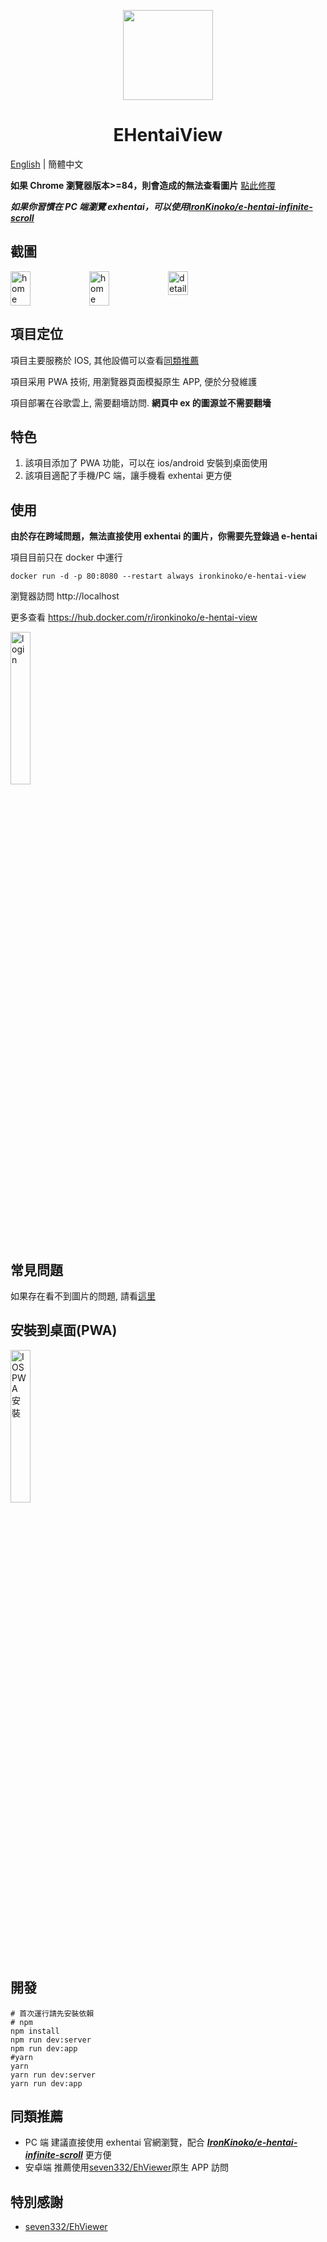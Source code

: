 <p align="center">
  <img width="144px" height="144px" src="https://raw.githubusercontent.com/IronKinoko/asset/master/e-hentai-view/icon.png"/>
</p>

<h1 align="center">EHentaiView</h1>

[English](/README.md) | 簡體中文

**如果 Chrome 瀏覽器版本>=84，則會造成的無法查看圖片** [點此修覆](./FAQ.md#4-windows-瀏覽器看不到畫廊圖片)

**_如果你習慣在 PC 端瀏覽 exhentai，可以使用[IronKinoko/e-hentai-infinite-scroll](https://github.com/IronKinoko/e-hentai-infinite-scroll)_**

## 截圖

<div style="display: flex;">
<img src="https://raw.githubusercontent.com/IronKinoko/asset/master/e-hentai-view/dark-zh.png" width="25%" title="home"/>
<img src="https://raw.githubusercontent.com/IronKinoko/asset/master/e-hentai-view/light-en.png" width="25%" title="home" />
<img src="https://raw.githubusercontent.com/IronKinoko/asset/master/e-hentai-view/detail.png" width="25%" title="detail"/>
</div>

## 項目定位

項目主要服務於 IOS, 其他設備可以查看[同類推薦](#同類推薦)

項目采用 PWA 技術, 用瀏覽器頁面模擬原生 APP, 便於分發維護

項目部署在谷歌雲上, 需要翻墻訪問. **網頁中 ex 的圖源並不需要翻墻**

## 特色

1. 該項目添加了 PWA 功能，可以在 ios/android 安裝到桌面使用
2. 該項目適配了手機/PC 端，讓手機看 exhentai 更方便

## 使用

**由於存在跨域問題，無法直接使用 exhentai 的圖片，你需要先登錄過 e-hentai**

項目目前只在 docker 中運行

```
docker run -d -p 80:8080 --restart always ironkinoko/e-hentai-view
```

瀏覽器訪問 http://localhost

更多查看 https://hub.docker.com/r/ironkinoko/e-hentai-view

<img src="https://raw.githubusercontent.com/IronKinoko/asset/master/e-hentai-view/login.gif" width="25%" title="login"/>

## 常見問題

如果存在看不到圖片的問題, 請看[這里](./FAQ.md)

## 安裝到桌面(PWA)

<img src="https://raw.githubusercontent.com/IronKinoko/asset/master/e-hentai-view/pwa_install.gif" width="25%" title="IOS PWA 安裝"/>

## 開發

```shell
# 首次運行請先安裝依賴
# npm
npm install
npm run dev:server
npm run dev:app
#yarn
yarn
yarn run dev:server
yarn run dev:app
```

## 同類推薦

- PC 端 建議直接使用 exhentai 官網瀏覽，配合 **_[IronKinoko/e-hentai-infinite-scroll](https://github.com/IronKinoko/e-hentai-infinite-scroll)_** 更方便
- 安卓端 推薦使用[seven332/EhViewer](https://github.com/seven332/EhViewer)原生 APP 訪問

## 特別感謝

- [seven332/EhViewer](https://github.com/seven332/EhViewer)
